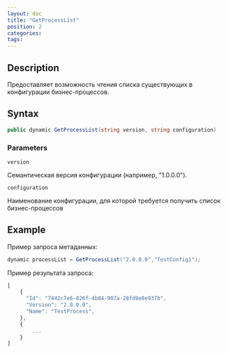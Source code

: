 ```yaml
---
layout: doc
title: "GetProcessList"
position: 2
categories: 
tags:
---
```


## Description
Предоставляет возможность чтения списка существующих в конфигурации бизнес-процессов.

## Syntax
```csharp
public dynamic GetProcessList(string version, string configuration)
```

### Parameters

`version`

Семантическая версия конфигурации (например, "1.0.0.0").

`configuration`

Наименование конфигурации, для которой требуется получить список бизнес-процессов


## Example


Пример запроса метаданных:

```csharp
dynamic processList = GetProcessList("2.0.0.0","TestConfig1");
```

Пример результата запроса:

```js
[
	{
	  "Id": "7442c7e6-826f-4b84-907a-28fd9e8e937b",
	  "Version": "2.0.0.0",
	  "Name": "TestProcess",
	},
	{
		...
	}
]
```
